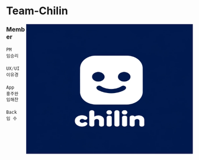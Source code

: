 # Team-Chilin
<img src="/profile/chilinProfile.png" width="450" height="350" align="right"/>

### Member

```js
PM
임승리

UX/UI
이유경 

App 
홍주완
임해찬

Back
임 수

```
